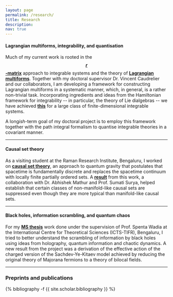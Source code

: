 ```yaml
---
layout: page
permalink: /research/
title: Research
description:
nav: true
---
```


<h4>Lagrangian multiforms, integrability, and quantisation</h4>

Much of my current work is rooted in the <b><a href="https://link.springer.com/article/10.1007/BF01076717" target="_self">$$r$$-matrix</a></b> approach to integrable systems and the theory of <b><a href="https://arxiv.org/abs/0903.4086" target="_self">Lagrangian multiforms</a></b>. Together with my doctoral supervisor Dr. Vincent Caudrelier and our collaborators, I am developing a framework for constructing Lagrangian multiforms in a systematic manner, which, in general, is a rather non-trivial task. Incorporating ingredients and ideas from the Hamiltonian framework for integrability -- in particular, the theory of Lie dialgebras -- we have achieved <b><a href="https://arxiv.org/abs/2307.07339" target="_self">this</a></b> for a large class of finite-dimensional integrable systems.

A long*ish*-term goal of my doctoral project is to employ this framework together with the path integral formalism to quantise integrable theories in a covariant manner.

<hr>

<h4>Causal set theory</h4>

As a visiting student at the Raman Research Institute, Bengaluru, I worked on <b><a href="https://arxiv.org/abs/1903.11544" target="_self">causal set theory</a></b>, an approach to quantum gravity that postulates that spacetime is fundamentally discrete and replaces the spacetime continuum with locally finite partially ordered sets. A <b><a href="https://arxiv.org/abs/2009.07623" target="_self">result</a></b> from this work, a collaboration with Dr. Abhishek Mathur and Prof. Sumati Surya, helped establish that certain classes of non-manifold-like causal sets are suppressed even though they are more typical than manifold-like causal sets.

<hr>

<h4>Black holes, information scrambling, and quantum chaos</h4>

For my <b><a href="http://dr.iiserpune.ac.in:8080/xmlui/bitstream/handle/123456789/1047/MS%20Thesis%20-%20Anup%20Anand%20Singh.pdf" target="_self">MS thesis</a></b> work done under the supervision of Prof. Spenta Wadia at the International Centre for Theoretical Sciences (ICTS-TIFR), Bengaluru, I tried to better understand the scrambling of information by black holes using ideas from holography, quantum information and chaotic dynamics. A new result from the project was a derivation of the effective action of the charged version of the Sachdev-Ye-Kitaev model achieved by reducing the original theory of Majorana fermions to a theory of bilocal fields.

<hr>

<h3> Preprints and publications </h3>

<div class="publications">

{% bibliography -f {{ site.scholar.bibliography }} %}

</div>
